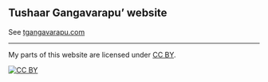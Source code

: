 ## Tushaar Gangavarapu&rsquo; website

See [tgangavarapu.com](http://tgangavarapu.com)

---

My parts of this website are licensed under
[CC BY](http://creativecommons.org/licenses/by/3.0/).

[![CC BY](http://i.creativecommons.org/l/by/3.0/88x31.png)](http://creativecommons.org/licenses/by/3.0/)
